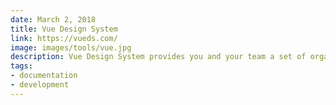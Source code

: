 ```yaml
---
date: March 2, 2018
title: Vue Design System
link: https://vueds.com/
image: images/tools/vue.jpg
description: Vue Design System provides you and your team a set of organized tools, patterns & practices. It works as the foundation for your application development.
tags:
- documentation
- development
---
```


<!-- TOOLS TAGS
================================
- design
- development
- documentation
- frameworks
- sketch
  type: Plugin
  type: Sketch File
================================ -->
